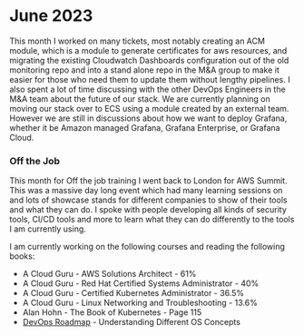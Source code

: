 # June 2023

This month I worked on many tickets, most notably creating an ACM module, which is a module to generate certificates for aws resources, and migrating the existing Cloudwatch Dashboards configuration out of the old monitoring repo and into a stand alone repo in the M&A group to make it easier for those who need them to update them without lengthy pipelines. I also spent a lot of time discussing with the other DevOps Engineers in the M&A team about the future of our stack. We are currently planning on moving our stack over to ECS using a module created by an external team. However we are still in discussions about how we want to deploy Grafana, whether it be Amazon managed Grafana, Grafana Enterprise, or Grafana Cloud.

### Off the Job

This month for Off the job training I went back to London for AWS Summit. This was a massive day long event which had many learning sessions on and lots of showcase stands for different companies to show of their tools and what they can do. I spoke with people developing all kinds of security tools, CI/CD tools and more to learn what they can do differently to the tools I am currently using.

I am currently working on the following courses and reading the following books:

- A Cloud Guru - AWS Solutions Architect - 61%
- A Cloud Guru - Red Hat Certified Systems Administrator - 40%
- A Cloud Guru - Certified Kubernetes Administrator - 36.5%
- A Cloud Guru - Linux Networking and Troubleshooting - 13.6%
- Alan Hohn    - The Book of Kubernetes - Page 115
- [DevOps Roadmap](https://roadmap.sh/devops) - Understanding Different OS Concepts
